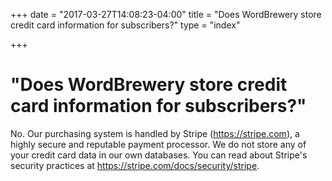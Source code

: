 +++
date = "2017-03-27T14:08:23-04:00"
title = "Does WordBrewery store credit card information for subscribers?"
type = "index"

+++

# "Does WordBrewery store credit card information for subscribers?"

No. Our purchasing system is handled by Stripe (https://stripe.com), a highly secure and reputable payment processor. We do not store any of your credit card data in our own databases. You can read about Stripe's security practices at https://stripe.com/docs/security/stripe.
